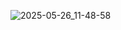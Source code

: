 ![2025-05-26_11-48-58](https://github.com/user-attachments/assets/22624700-0e98-4791-ba02-2c86eaf03b5a)
